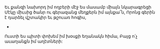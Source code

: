 
Եւ քանզի նախորդ իմ ողբերի մէջ ես մասամբ
միայն նկարագրեցի
Մէկը միւսից ծանր ու գերազանց մեղքերն իմ
այնքա՜ն,
Որոնց գերին է դարձել վշտակիր եւ թշուառ հոգիս,

-
Ուստի ես պիտի փոխեմ իմ խօսքի եղանակն
հիմա,
Բայց ո՛չ աւաղանքն իմ աղէտների:


